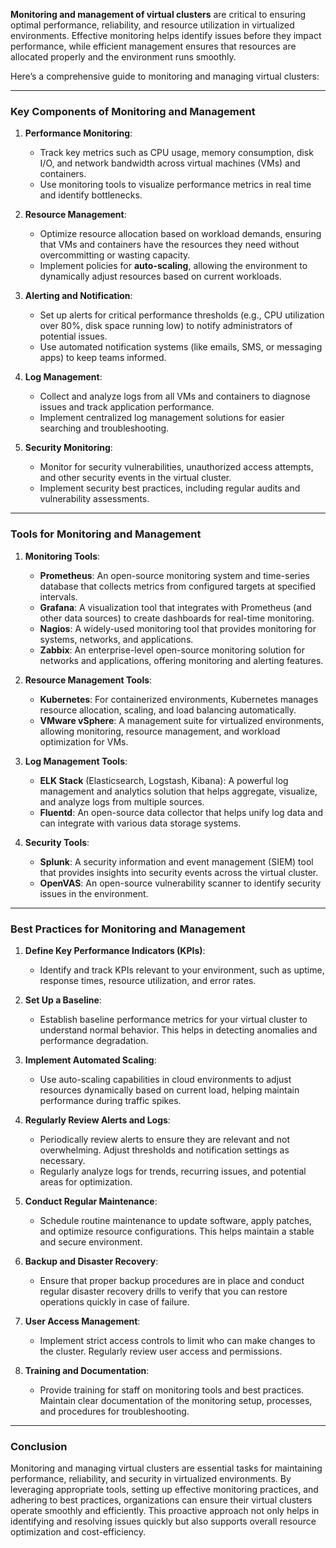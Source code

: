 **Monitoring and management of virtual clusters** are critical to ensuring optimal performance, reliability, and resource utilization in virtualized environments. Effective monitoring helps identify issues before they impact performance, while efficient management ensures that resources are allocated properly and the environment runs smoothly.

Here’s a comprehensive guide to monitoring and managing virtual clusters:

---

### **Key Components of Monitoring and Management**

1. **Performance Monitoring**:
   - Track key metrics such as CPU usage, memory consumption, disk I/O, and network bandwidth across virtual machines (VMs) and containers.
   - Use monitoring tools to visualize performance metrics in real time and identify bottlenecks.

2. **Resource Management**:
   - Optimize resource allocation based on workload demands, ensuring that VMs and containers have the resources they need without overcommitting or wasting capacity.
   - Implement policies for **auto-scaling**, allowing the environment to dynamically adjust resources based on current workloads.

3. **Alerting and Notification**:
   - Set up alerts for critical performance thresholds (e.g., CPU utilization over 80%, disk space running low) to notify administrators of potential issues.
   - Use automated notification systems (like emails, SMS, or messaging apps) to keep teams informed.

4. **Log Management**:
   - Collect and analyze logs from all VMs and containers to diagnose issues and track application performance.
   - Implement centralized log management solutions for easier searching and troubleshooting.

5. **Security Monitoring**:
   - Monitor for security vulnerabilities, unauthorized access attempts, and other security events in the virtual cluster.
   - Implement security best practices, including regular audits and vulnerability assessments.

---

### **Tools for Monitoring and Management**

1. **Monitoring Tools**:
   - **Prometheus**: An open-source monitoring system and time-series database that collects metrics from configured targets at specified intervals.
   - **Grafana**: A visualization tool that integrates with Prometheus (and other data sources) to create dashboards for real-time monitoring.
   - **Nagios**: A widely-used monitoring tool that provides monitoring for systems, networks, and applications.
   - **Zabbix**: An enterprise-level open-source monitoring solution for networks and applications, offering monitoring and alerting features.

2. **Resource Management Tools**:
   - **Kubernetes**: For containerized environments, Kubernetes manages resource allocation, scaling, and load balancing automatically.
   - **VMware vSphere**: A management suite for virtualized environments, allowing monitoring, resource management, and workload optimization for VMs.

3. **Log Management Tools**:
   - **ELK Stack** (Elasticsearch, Logstash, Kibana): A powerful log management and analytics solution that helps aggregate, visualize, and analyze logs from multiple sources.
   - **Fluentd**: An open-source data collector that helps unify log data and can integrate with various data storage systems.

4. **Security Tools**:
   - **Splunk**: A security information and event management (SIEM) tool that provides insights into security events across the virtual cluster.
   - **OpenVAS**: An open-source vulnerability scanner to identify security issues in the environment.

---

### **Best Practices for Monitoring and Management**

1. **Define Key Performance Indicators (KPIs)**:
   - Identify and track KPIs relevant to your environment, such as uptime, response times, resource utilization, and error rates.

2. **Set Up a Baseline**:
   - Establish baseline performance metrics for your virtual cluster to understand normal behavior. This helps in detecting anomalies and performance degradation.

3. **Implement Automated Scaling**:
   - Use auto-scaling capabilities in cloud environments to adjust resources dynamically based on current load, helping maintain performance during traffic spikes.

4. **Regularly Review Alerts and Logs**:
   - Periodically review alerts to ensure they are relevant and not overwhelming. Adjust thresholds and notification settings as necessary.
   - Regularly analyze logs for trends, recurring issues, and potential areas for optimization.

5. **Conduct Regular Maintenance**:
   - Schedule routine maintenance to update software, apply patches, and optimize resource configurations. This helps maintain a stable and secure environment.

6. **Backup and Disaster Recovery**:
   - Ensure that proper backup procedures are in place and conduct regular disaster recovery drills to verify that you can restore operations quickly in case of failure.

7. **User Access Management**:
   - Implement strict access controls to limit who can make changes to the cluster. Regularly review user access and permissions.

8. **Training and Documentation**:
   - Provide training for staff on monitoring tools and best practices. Maintain clear documentation of the monitoring setup, processes, and procedures for troubleshooting.

---

### **Conclusion**

Monitoring and managing virtual clusters are essential tasks for maintaining performance, reliability, and security in virtualized environments. By leveraging appropriate tools, setting up effective monitoring practices, and adhering to best practices, organizations can ensure their virtual clusters operate smoothly and efficiently. This proactive approach not only helps in identifying and resolving issues quickly but also supports overall resource optimization and cost-efficiency.
